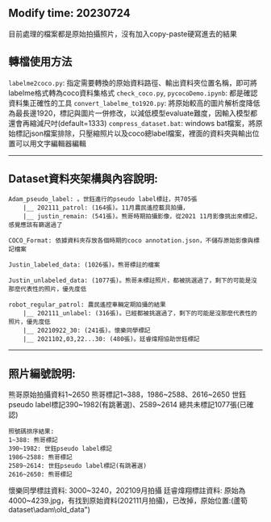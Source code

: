 Modify time: 20230724
---
目前處理的檔案都是原始拍攝照片，沒有加入copy-paste硬寫進去的結果

## 轉檔使用方法
`labelme2coco.py`: 指定需要轉換的原始資料路徑、輸出資料夾位置名稱，即可將labelme格式轉為coco資料集格式
`check_coco.py`, `pycocoDemo.ipynb`: 都是確認資料集正確性的工具
`convert_labelme_to1920.py`: 將原始較高的圖片解析度降低為最長邊1920，標記與圖片一併修改，以減低模型evaluate難度，因輸入模型都還會再縮減尺吋(default=1333)
`compress_dataset.bat`: windows bat檔案，將原始標記json檔案排除，只壓縮照片以及coco總label檔案，裡面的資料夾與輸出位置可以用文字編輯器編輯

---
## Dataset資料夾架構與內容說明:
```
Adam_pseudo_label: 。世鈺進行的pseudo label標註，共705張
	|__ 202111_patrol: (164張)。11月農民遙控載具拍攝，
	|__ justin_remain: (541張)。熊哥時期拍攝影像，從2021 11月影像挑出來標記，感覺應該有篩選過了

COCO_Format: 依據資料夾存放各個時期的coco annotation.json，不儲存原始影像與標記檔案

Justin_labeled_data: (1026張)。熊哥標註的檔案

Justin_unlabeled_data: (1077張)。熊哥未標註照片，都被挑選過了，剩下的可能是沒那麼代表性的照片，優先度低

robot_regular_patrol: 農民遙控車輛定期拍攝的結果
	|__ 202111_unlabel: (316張)。已經都被挑選過了，剩下的可能是沒那麼代表性的照片，優先度低
	|__ 20210922_30: (241張)。懷樂同學標記
	|__ 2021102,03,22...30: (480張)。廷睿煒翔協助世鈺標記
```

---
## 照片編號說明:

熊哥原始拍攝資料1~2650
	熊哥標記1~388，1986~2588、2616~2650
	世鈺pseudo label標記390~1982(有跳著選)、2589~2614
	總共未標記1077張(已確認)

	照號碼排序結果:
	1~388: 熊哥標記
	390~1982: 世鈺pseudo label標記
	1986~2588: 熊哥標記
	2589~2614: 世鈺pseudo label標記(有跳著選)
	2616~2650: 熊哥標記


懷樂同學標註資料: 3000~3240，202109月拍攝
廷睿煒翔標註資料: 原始為4000~4239.jpg，有找到原始資料(202111月拍攝)，已改掉，原始位置:(蘆筍dataset\adam\old_data")